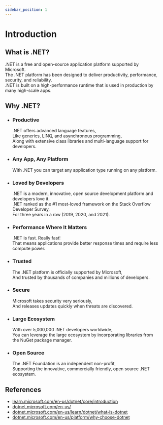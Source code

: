 ```yaml
---
sidebar_position: 1
---
```


# Introduction

## What is .NET?

.NET is a free and open-source application platform supported by Microsoft.  
The .NET platform has been designed to deliver productivity, performance, security, and reliability.  
.NET is built on a high-performance runtime that is used in production by many high-scale apps.

## Why .NET?

- ### Productive

  .NET offers advanced language features,  
  Like generics, LINQ, and asynchronous programming,  
  Along with extensive class libraries and multi-language support for developers.

- ### Any App, Any Platform

  With .NET you can target any application type running on any platform.

- ### Loved by Developers

  .NET is a modern, innovative, open source development platform and developers love it.  
  .NET ranked as the #1 most-loved framework on the Stack Overflow Developer Survey,  
  For three years in a row (2019, 2020, and 2021).

- ### Performance Where It Matters

  .NET is fast. Really fast!  
  That means applications provide better response times and require less compute power.

- ### Trusted

  The .NET platform is officially supported by Microsoft,  
  And trusted by thousands of companies and millions of developers.

- ### Secure

  Microsoft takes security very seriously,  
  And releases updates quickly when threats are discovered.

- ### Large Ecosystem

  With over 5,000,000 .NET developers worldwide,  
  You can leverage the large ecosystem by incorporating libraries from the NuGet package manager.

- ### Open Source

  The .NET Foundation is an independent non-profit,  
  Supporting the innovative, commercially friendly, open source .NET ecosystem.

## References

- [learn.microsoft.com/en-us/dotnet/core/introduction](https://learn.microsoft.com/en-us/dotnet/core/introduction)
- [dotnet.microsoft.com/en-us/](https://dotnet.microsoft.com/en-us/)
- [dotnet.microsoft.com/en-us/learn/dotnet/what-is-dotnet](https://dotnet.microsoft.com/en-us/learn/dotnet/what-is-dotnet)
- [dotnet.microsoft.com/en-us/platform/why-choose-dotnet](https://dotnet.microsoft.com/en-us/platform/why-choose-dotnet)
